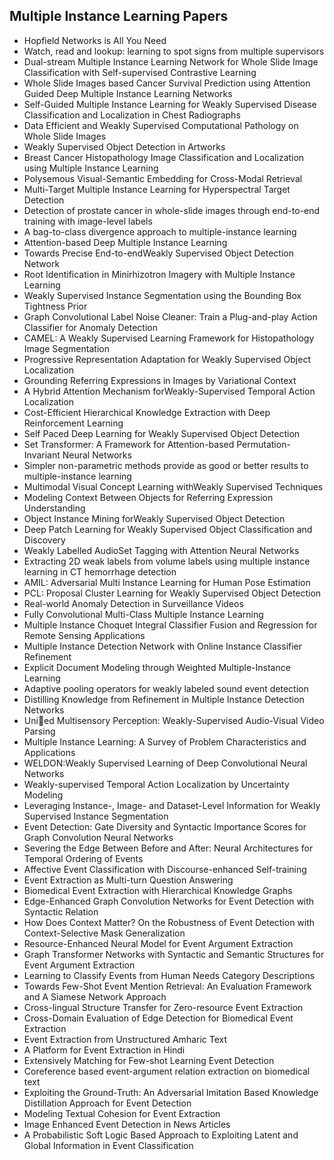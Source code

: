 <h2>Multiple Instance Learning Papers </h2>



<ul>

                             

 <li><a target="_blank" href="https://github.com/manjunath5496/Multiple-Instance-Learning-Papers/blob/master/ml(1).pdf" style="text-decoration:none;">Hopfield Networks is All You Need</a></li>

 <li><a target="_blank" href="https://github.com/manjunath5496/Multiple-Instance-Learning-Papers/blob/master/ml(2).pdf" style="text-decoration:none;">Watch, read and lookup: learning to spot signs from multiple supervisors</a></li>

<li><a target="_blank" href="https://github.com/manjunath5496/Multiple-Instance-Learning-Papers/blob/master/ml(3).pdf" style="text-decoration:none;">Dual-stream Multiple Instance Learning Network for Whole Slide Image Classification with Self-supervised Contrastive Learning</a></li>
 <li><a target="_blank" href="https://github.com/manjunath5496/Multiple-Instance-Learning-Papers/blob/master/ml(4).pdf" style="text-decoration:none;"> Whole Slide Images based Cancer Survival Prediction using Attention Guided Deep Multiple Instance Learning Networks</a></li>                              
<li><a target="_blank" href="https://github.com/manjunath5496/Multiple-Instance-Learning-Papers/blob/master/ml(5).pdf" style="text-decoration:none;">Self-Guided Multiple Instance Learning for Weakly Supervised Disease Classification and Localization in Chest Radiographs</a></li>
<li><a target="_blank" href="https://github.com/manjunath5496/Multiple-Instance-Learning-Papers/blob/master/ml(6).pdf" style="text-decoration:none;">Data Efficient and Weakly Supervised Computational Pathology on Whole Slide Images</a></li>
 <li><a target="_blank" href="https://github.com/manjunath5496/Multiple-Instance-Learning-Papers/blob/master/ml(7).pdf" style="text-decoration:none;">Weakly Supervised Object Detection in Artworks</a></li>

 <li><a target="_blank" href="https://github.com/manjunath5496/Multiple-Instance-Learning-Papers/blob/master/ml(8).pdf" style="text-decoration:none;"> Breast Cancer Histopathology Image Classification and Localization using Multiple Instance Learning</a></li>
   <li><a target="_blank" href="https://github.com/manjunath5496/Multiple-Instance-Learning-Papers/blob/master/ml(9).pdf" style="text-decoration:none;">Polysemous Visual-Semantic Embedding for Cross-Modal Retrieval</a></li>
  
   
 <li><a target="_blank" href="https://github.com/manjunath5496/Multiple-Instance-Learning-Papers/blob/master/ml(10).pdf" style="text-decoration:none;">Multi-Target Multiple Instance Learning for Hyperspectral Target Detection</a></li>                              
<li><a target="_blank" href="https://github.com/manjunath5496/Multiple-Instance-Learning-Papers/blob/master/ml(11).pdf" style="text-decoration:none;">Detection of prostate cancer in whole-slide images through end-to-end training with image-level labels</a></li>
<li><a target="_blank" href="https://github.com/manjunath5496/Multiple-Instance-Learning-Papers/blob/master/ml(12).pdf" style="text-decoration:none;">A bag-to-class divergence approach to multiple-instance learning</a></li>
<li><a target="_blank" href="https://github.com/manjunath5496/Multiple-Instance-Learning-Papers/blob/master/ml(13).pdf" style="text-decoration:none;">Attention-based Deep Multiple Instance Learning</a></li>

<li><a target="_blank" href="https://github.com/manjunath5496/Multiple-Instance-Learning-Papers/blob/master/ml(14).pdf" style="text-decoration:none;">Towards Precise End-to-endWeakly Supervised Object Detection Network</a></li>
                              
<li><a target="_blank" href="https://github.com/manjunath5496/Multiple-Instance-Learning-Papers/blob/master/ml(15).pdf" style="text-decoration:none;">Root Identification in Minirhizotron Imagery with Multiple Instance Learning</a></li>

<li><a target="_blank" href="https://github.com/manjunath5496/Multiple-Instance-Learning-Papers/blob/master/ml(16).pdf" style="text-decoration:none;">Weakly Supervised Instance Segmentation using the Bounding Box Tightness Prior</a></li>

  <li><a target="_blank" href="https://github.com/manjunath5496/Multiple-Instance-Learning-Papers/blob/master/ml(17).pdf" style="text-decoration:none;">Graph Convolutional Label Noise Cleaner: Train a Plug-and-play Action Classifier for Anomaly Detection</a></li>   
  
<li><a target="_blank" href="https://github.com/manjunath5496/Multiple-Instance-Learning-Papers/blob/master/ml(18).pdf" style="text-decoration:none;">CAMEL: A Weakly Supervised Learning Framework for Histopathology Image Segmentation</a></li> 

  
<li><a target="_blank" href="https://github.com/manjunath5496/Multiple-Instance-Learning-Papers/blob/master/ml(19).pdf" style="text-decoration:none;">Progressive Representation Adaptation for Weakly Supervised Object Localization</a></li> 

<li><a target="_blank" href="https://github.com/manjunath5496/Multiple-Instance-Learning-Papers/blob/master/ml(20).pdf" style="text-decoration:none;">Grounding Referring Expressions in Images by Variational Context</a></li>

<li><a target="_blank" href="https://github.com/manjunath5496/Multiple-Instance-Learning-Papers/blob/master/ml(21).pdf" style="text-decoration:none;">A Hybrid Attention Mechanism forWeakly-Supervised Temporal Action Localization</a></li>
<li><a target="_blank" href="https://github.com/manjunath5496/Multiple-Instance-Learning-Papers/blob/master/ml(22).pdf" style="text-decoration:none;">Cost-Efficient Hierarchical Knowledge Extraction with Deep Reinforcement Learning</a></li> 
 <li><a target="_blank" href="https://github.com/manjunath5496/Multiple-Instance-Learning-Papers/blob/master/ml(23).pdf" style="text-decoration:none;">Self Paced Deep Learning for Weakly Supervised Object Detection</a></li> 
 

   <li><a target="_blank" href="https://github.com/manjunath5496/Multiple-Instance-Learning-Papers/blob/master/ml(24).pdf" style="text-decoration:none;">Set Transformer: A Framework for Attention-based Permutation-Invariant Neural Networks</a></li>
 
   <li><a target="_blank" href="https://github.com/manjunath5496/Multiple-Instance-Learning-Papers/blob/master/ml(25).pdf" style="text-decoration:none;">Simpler non-parametric methods provide as good or better results to multiple-instance learning</a></li>                              
 <li><a target="_blank" href="https://github.com/manjunath5496/Multiple-Instance-Learning-Papers/blob/master/ml(26).pdf" style="text-decoration:none;">Multimodal Visual Concept Learning withWeakly Supervised Techniques</a></li>
 <li><a target="_blank" href="https://github.com/manjunath5496/Multiple-Instance-Learning-Papers/blob/master/ml(27).pdf" style="text-decoration:none;">Modeling Context Between Objects for Referring Expression Understanding</a></li>
   
 
   <li><a target="_blank" href="https://github.com/manjunath5496/Multiple-Instance-Learning-Papers/blob/master/ml(28).pdf" style="text-decoration:none;">Object Instance Mining forWeakly Supervised Object Detection</a></li>
 
   <li><a target="_blank" href="https://github.com/manjunath5496/Multiple-Instance-Learning-Papers/blob/master/ml(29).pdf" style="text-decoration:none;">Deep Patch Learning for Weakly Supervised Object Classification and Discovery </a></li>                              

  <li><a target="_blank" href="https://github.com/manjunath5496/Multiple-Instance-Learning-Papers/blob/master/ml(30).pdf" style="text-decoration:none;">Weakly Labelled AudioSet Tagging with Attention Neural Networks</a></li>
 
   <li><a target="_blank" href="https://github.com/manjunath5496/Multiple-Instance-Learning-Papers/blob/master/ml(31).pdf" style="text-decoration:none;">Extracting 2D weak labels from volume labels using multiple instance learning in CT hemorrhage detection</a></li> 
    <li><a target="_blank" href="https://github.com/manjunath5496/Multiple-Instance-Learning-Papers/blob/master/ml(32).pdf" style="text-decoration:none;">AMIL: Adversarial Multi Instance Learning for Human Pose Estimation</a></li> 

   <li><a target="_blank" href="https://github.com/manjunath5496/Multiple-Instance-Learning-Papers/blob/master/ml(33).pdf" style="text-decoration:none;">PCL: Proposal Cluster Learning for Weakly Supervised Object Detection</a></li>                              

  <li><a target="_blank" href="https://github.com/manjunath5496/Multiple-Instance-Learning-Papers/blob/master/ml(34).pdf" style="text-decoration:none;">Real-world Anomaly Detection in Surveillance Videos</a></li> 
 
  <li><a target="_blank" href="https://github.com/manjunath5496/Multiple-Instance-Learning-Papers/blob/master/ml(35).pdf" style="text-decoration:none;">Fully Convolutional Multi-Class Multiple Instance Learning</a></li> 

  <li><a target="_blank" href="https://github.com/manjunath5496/Multiple-Instance-Learning-Papers/blob/master/ml(36).pdf" style="text-decoration:none;">Multiple Instance Choquet Integral Classifier Fusion and Regression for Remote Sensing Applications</a></li> 
 
<li><a target="_blank" href="https://github.com/manjunath5496/Multiple-Instance-Learning-Papers/blob/master/ml(37).pdf" style="text-decoration:none;">Multiple Instance Detection Network with Online Instance Classifier Refinement</a></li>
 <li><a target="_blank" href="https://github.com/manjunath5496/Multiple-Instance-Learning-Papers/blob/master/ml(38).pdf" style="text-decoration:none;">Explicit Document Modeling through Weighted Multiple-Instance Learning</a></li>
<li><a target="_blank" href="https://github.com/manjunath5496/Multiple-Instance-Learning-Papers/blob/master/ml(39).pdf" style="text-decoration:none;">Adaptive pooling operators for weakly labeled sound event detection</a></li>
 <li><a target="_blank" href="https://github.com/manjunath5496/Multiple-Instance-Learning-Papers/blob/master/ml(40).pdf" style="text-decoration:none;">Distilling Knowledge from Refinement in Multiple Instance Detection Networks</a></li>                              
<li><a target="_blank" href="https://github.com/manjunath5496/Multiple-Instance-Learning-Papers/blob/master/ml(41).pdf" style="text-decoration:none;">Unied Multisensory Perception: Weakly-Supervised Audio-Visual Video Parsing</a></li>
<li><a target="_blank" href="https://github.com/manjunath5496/Multiple-Instance-Learning-Papers/blob/master/ml(42).pdf" style="text-decoration:none;">Multiple Instance Learning: A Survey of Problem Characteristics and Applications</a></li>
 
  <li><a target="_blank" href="https://github.com/manjunath5496/Multiple-Instance-Learning-Papers/blob/master/ml(43).pdf" style="text-decoration:none;">WELDON:Weakly Supervised Learning of Deep Convolutional Neural Networks</a></li>
 <li><a target="_blank" href="https://github.com/manjunath5496/Multiple-Instance-Learning-Papers/blob/master/ml(44).pdf" style="text-decoration:none;">Weakly-supervised Temporal Action Localization by Uncertainty Modeling</a></li>
   <li><a target="_blank" href="https://github.com/manjunath5496/Multiple-Instance-Learning-Papers/blob/master/ml(45).pdf" style="text-decoration:none;">Leveraging Instance-, Image- and Dataset-Level Information for Weakly Supervised Instance Segmentation</a></li>  
   
<li><a target="_blank" href="https://github.com/manjunath5496/Multiple-Instance-Learning-Papers/blob/master/ml(46).pdf" style="text-decoration:none;">Event Detection: Gate Diversity and Syntactic Importance Scores for Graph Convolution Neural Networks</a></li> 
                             
<li><a target="_blank" href="https://github.com/manjunath5496/Multiple-Instance-Learning-Papers/blob/master/ml(47).pdf" style="text-decoration:none;">Severing the Edge Between Before and After: Neural Architectures for Temporal Ordering of Events</a></li>
<li><a target="_blank" href="https://github.com/manjunath5496/Multiple-Instance-Learning-Papers/blob/master/ml(48).pdf" style="text-decoration:none;">Affective Event Classification with Discourse-enhanced Self-training</a></li>

<li><a target="_blank" href="https://github.com/manjunath5496/Multiple-Instance-Learning-Papers/blob/master/ml(49).pdf" style="text-decoration:none;">Event Extraction as Multi-turn Question Answering</a></li>
                              
<li><a target="_blank" href="https://github.com/manjunath5496/Multiple-Instance-Learning-Papers/blob/master/ml(50).pdf" style="text-decoration:none;">Biomedical Event Extraction with Hierarchical Knowledge Graphs</a></li>
<li><a target="_blank" href="https://github.com/manjunath5496/Multiple-Instance-Learning-Papers/blob/master/ml(51).pdf" style="text-decoration:none;">Edge-Enhanced Graph Convolution Networks for Event Detection with Syntactic Relation</a></li>
<li><a target="_blank" href="https://github.com/manjunath5496/Multiple-Instance-Learning-Papers/blob/master/ml(52).pdf" style="text-decoration:none;">How Does Context Matter? On the Robustness of Event Detection with Context-Selective Mask Generalization</a></li>

<li><a target="_blank" href="https://github.com/manjunath5496/Multiple-Instance-Learning-Papers/blob/master/ml(53).pdf" style="text-decoration:none;">Resource-Enhanced Neural Model for Event Argument Extraction</a></li>
 
<li><a target="_blank" href="https://github.com/manjunath5496/Multiple-Instance-Learning-Papers/blob/master/ml(54).pdf" style="text-decoration:none;">Graph Transformer Networks with Syntactic and Semantic Structures for Event Argument Extraction </a></li>

<li><a target="_blank" href="https://github.com/manjunath5496/Multiple-Instance-Learning-Papers/blob/master/ml(55).pdf" style="text-decoration:none;">Learning to Classify Events from Human Needs Category Descriptions</a></li>
 
  <li><a target="_blank" href="https://github.com/manjunath5496/Multiple-Instance-Learning-Papers/blob/master/ml(56).pdf" style="text-decoration:none;">Towards Few-Shot Event Mention Retrieval: An Evaluation Framework and A Siamese Network Approach </a></li>                              

  <li><a target="_blank" href="https://github.com/manjunath5496/Multiple-Instance-Learning-Papers/blob/master/ml(57).pdf" style="text-decoration:none;">Cross-lingual Structure Transfer for Zero-resource Event Extraction</a></li>
 
   <li><a target="_blank" href="https://github.com/manjunath5496/Multiple-Instance-Learning-Papers/blob/master/ml(58).pdf" style="text-decoration:none;">Cross-Domain Evaluation of Edge Detection for Biomedical Event Extraction</a></li>
    <li><a target="_blank" href="https://github.com/manjunath5496/Multiple-Instance-Learning-Papers/blob/master/ml(59).pdf" style="text-decoration:none;">Event Extraction from Unstructured Amharic Text</a></li>
 
  <li><a target="_blank" href="https://github.com/manjunath5496/Multiple-Instance-Learning-Papers/blob/master/ml(60).pdf" style="text-decoration:none;">A Platform for Event Extraction in Hindi </a></li>
 
   <li><a target="_blank" href="https://github.com/manjunath5496/Multiple-Instance-Learning-Papers/blob/master/ml(61).pdf" style="text-decoration:none;"> Extensively Matching for Few-shot Learning Event Detection</a></li>
 
   <li><a target="_blank" href="https://github.com/manjunath5496/Multiple-Instance-Learning-Papers/blob/master/ml(62).pdf" style="text-decoration:none;">Coreference based event-argument relation extraction on biomedical text</a></li>
 
   <li><a target="_blank" href="https://github.com/manjunath5496/Multiple-Instance-Learning-Papers/blob/master/ml(63).pdf" style="text-decoration:none;">Exploiting the Ground-Truth: An Adversarial Imitation Based Knowledge Distillation Approach for Event Detection</a></li>                              

  <li><a target="_blank" href="https://github.com/manjunath5496/Multiple-Instance-Learning-Papers/blob/master/ml(64).pdf" style="text-decoration:none;">Modeling Textual Cohesion for Event Extraction</a></li>
 
   <li><a target="_blank" href="https://github.com/manjunath5496/Multiple-Instance-Learning-Papers/blob/master/ml(65).pdf" style="text-decoration:none;">Image Enhanced Event Detection in News Articles </a></li> 

   <li><a target="_blank" href="https://github.com/manjunath5496/Multiple-Instance-Learning-Papers/blob/master/ml(66).pdf" style="text-decoration:none;">A Probabilistic Soft Logic Based Approach to Exploiting Latent and Global Information in Event Classification</a></li> 
 
   </ul>
